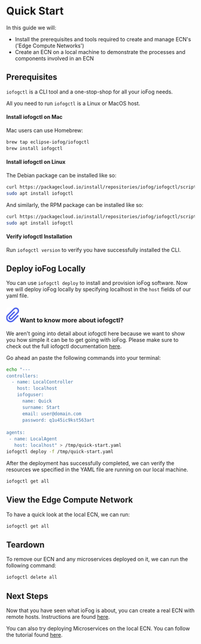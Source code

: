 # Quick Start

In this guide we will:

- Install the prerequisites and tools required to create and manage ECN's ('Edge Compute Networks')
- Create an ECN on a local machine to demonstrate the processes and components involved in an ECN

## Prerequisites

`iofogctl` is a CLI tool and a one-stop-shop for all your ioFog needs.

All you need to run `iofogctl` is a Linux or MacOS host.

#### Install iofogctl on Mac

Mac users can use Homebrew:

```bash
brew tap eclipse-iofog/iofogctl
brew install iofogctl
```

#### Install iofogctl on Linux

The Debian package can be installed like so:

```bash
curl https://packagecloud.io/install/repositories/iofog/iofogctl/script.deb.sh | sudo bash
sudo apt install iofogctl
```

And similarly, the RPM package can be installed like so:

```bash
curl https://packagecloud.io/install/repositories/iofog/iofogctl/script.rpm.sh | sudo bash
sudo apt install iofogctl
```

#### Verify iofogctl Installation

Run `iofogctl version` to verify you have successfully installed the CLI.

## Deploy ioFog Locally

You can use `iofogctl deploy` to install and provision ioFog software. Now we will deploy ioFog locally by specifying localhost in the `host` fields of our yaml file.

<aside class="notifications note">
  <h3><img src="/images/icos/ico-note.svg" alt="">Want to know more about iofogctl?</h3>
  <p>We aren't going into detail about iofogctl here because we want to show you how simple it can be to get going with ioFog. Please make sure to check out the full iofogctl documentation <a href="../tools/iofogctl/usage.html">here</a>.</p>
</aside>

Go ahead an paste the following commands into your terminal:

```bash
echo "---
controllers:
  - name: LocalController
    host: localhost
    iofoguser:
      name: Quick
      surname: Start
      email: user@domain.com
      password: q1u45ic9kst563art

agents:
 - name: LocalAgent
   host: localhost" > /tmp/quick-start.yaml
iofogctl deploy -f /tmp/quick-start.yaml
```

After the deployment has successfully completed, we can verify the resources we specified in the YAML file are running on our local machine.

```bash
iofogctl get all
```

## View the Edge Compute Network

To have a quick look at the local ECN, we can run:

```bash
iofogctl get all
```

## Teardown

To remove our ECN and any microservices deployed on it, we can run the following command:

```bash
iofogctl delete all
```

## Next Steps

Now that you have seen what ioFog is about, you can create a real ECN with remote hosts. Instructions are found [here](../remote-deployment/prepare-your-remote-hosts.html).

You can also try deploying Microservices on the local ECN. You can follow the tutorial found [here](../tutorial/introduction.html).
